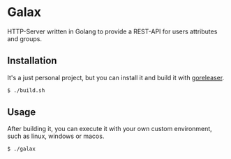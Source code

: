 # Galax
HTTP-Server written in Golang to provide a REST-API for users attributes and groups.

## Installation
It's a just personal project, but you can install it and build it with [goreleaser](https://goreleaser.com/install/).

```bash
$ ./build.sh
```

## Usage
After building it, you can execute it with your own custom environment, such as linux, windows or macos.

```bash
$ ./galax
```


